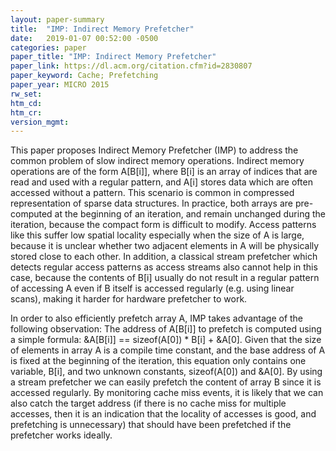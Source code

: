 ```yaml
---
layout: paper-summary
title:  "IMP: Indirect Memory Prefetcher"
date:   2019-01-07 00:52:00 -0500
categories: paper
paper_title: "IMP: Indirect Memory Prefetcher"
paper_link: https://dl.acm.org/citation.cfm?id=2830807
paper_keyword: Cache; Prefetching
paper_year: MICRO 2015
rw_set: 
htm_cd: 
htm_cr: 
version_mgmt: 
---
```


This paper proposes Indirect Memory Prefetcher (IMP) to address the common problem of slow indirect memory operations. 
Indirect memory operations are of the form A\[B\[i\]\], where B\[i\] is an array of indices that are read and used 
with a regular pattern, and A\[i\] stores data which are often accessed without a pattern. This scenario is common in 
compressed representation of sparse data structures. In practice, both arrays are pre-computed at the beginning of
an iteration, and remain unchanged during the iteration, because the compact form is difficult to modify. Access patterns 
like this suffer low spatial locality especially when the size of A is large, because it is unclear whether two adjacent 
elements in A will be physically stored close to each other. In addition, a classical stream prefetcher which detects 
regular access patterns as access streams also cannot help in this case, because the contents of B\[i\] usually do not result 
in a regular pattern of accessing A even if B itself is accessed regularly (e.g. using linear scans), making it harder for 
hardware prefetcher to work. 

In order to also efficiently prefetch array A, IMP takes advantage of the following observation: The address of 
A\[B\[i\]\] to prefetch is computed using a simple formula: &A\[B\[i\]\] == sizeof(A\[0\]) * B\[i\] + &A\[0\]. 
Given that the size of elements in array A is a compile time constant, and the base address of A is fixed at the beginning
of the iteration, this equation only contains one variable, B\[i\], and two unknown constants, sizeof(A\[0\]) and &A\[0\].
By using a stream prefetcher we can easily prefetch the content of array B since it is accessed regularly. By
monitoring cache miss events, it is likely that we can also catch the target address (if there is no cache miss for multiple
accesses, then it is an indication that the locality of accesses is good, and prefetching is unnecessary) that should have 
been prefetched if the prefetcher works ideally. 
